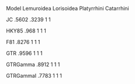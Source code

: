 Model       Lemuroidea    Lorisoidea    Platyrrhini    Catarrhini


JC            .5602         .3239         1               1

HKY85         .968            1           1               1

F81           .8276           1           1               1

GTR           .9596           1           1               1

GTRGamma      .8912           1           1               1

GTRGammaI     .7783           1           1               1

